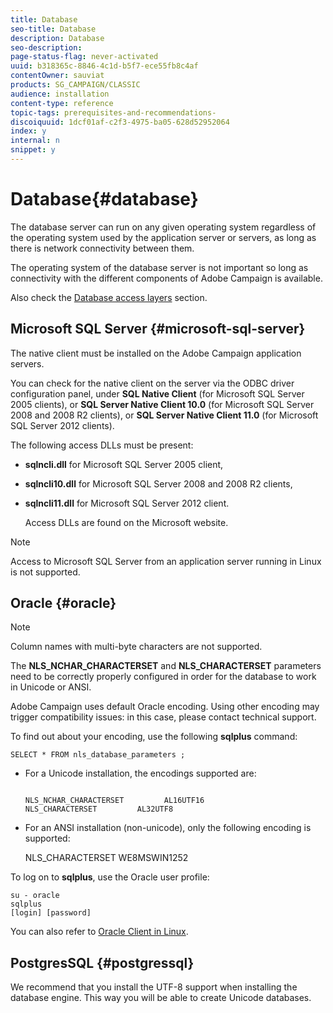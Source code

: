```yaml
---
title: Database
seo-title: Database
description: Database
seo-description: 
page-status-flag: never-activated
uuid: b318365c-8846-4c1d-b5f7-ece55fb8c4af
contentOwner: sauviat
products: SG_CAMPAIGN/CLASSIC
audience: installation
content-type: reference
topic-tags: prerequisites-and-recommendations-
discoiquuid: 1dcf01af-c2f3-4975-ba05-628d52952064
index: y
internal: n
snippet: y
---
```


# Database{#database}

The database server can run on any given operating system regardless of the operating system used by the application server or servers, as long as there is network connectivity between them.

The operating system of the database server is not important so long as connectivity with the different components of Adobe Campaign is available.

Also check the [Database access layers](https://helpx.adobe.com/campaign/standard/installation/using/prerequisites-of-campaign-installation-in-linux.html#database-access-layers) section.

## Microsoft SQL Server {#microsoft-sql-server}

The native client must be installed on the Adobe Campaign application servers.

You can check for the native client on the server via the ODBC driver configuration panel, under **SQL Native Client** (for Microsoft SQL Server 2005 clients), or **SQL Server Native Client 10.0** (for Microsoft SQL Server 2008 and 2008 R2 clients), or **SQL Server Native Client 11.0** (for Microsoft SQL Server 2012 clients).

The following access DLLs must be present:

* **sqlncli.dll** for Microsoft SQL Server 2005 client,
* **sqlncli10.dll** for Microsoft SQL Server 2008 and 2008 R2 clients,
* **sqlncli11.dll** for Microsoft SQL Server 2012 client.

  Access DLLs are found on the Microsoft website.

>[!NOTE]
>
>Access to Microsoft SQL Server from an application server running in Linux is not supported.

## Oracle {#oracle}

>[!NOTE]
>
>Column names with multi-byte characters are not supported.

The **NLS_NCHAR_CHARACTERSET** and **NLS_CHARACTERSET** parameters need to be correctly properly configured in order for the database to work in Unicode or ANSI.

Adobe Campaign uses default Oracle encoding. Using other encoding may trigger compatibility issues: in this case, please contact technical support.

To find out about your encoding, use the following **sqlplus** command:

```
SELECT * FROM nls_database_parameters ;
```

* For a Unicode installation, the encodings supported are:

  ```
  
  NLS_NCHAR_CHARACTERSET         AL16UTF16
  NLS_CHARACTERSET         AL32UTF8
  
  ```

* For an ANSI installation (non-unicode), only the following encoding is supported:

  NLS_CHARACTERSET WE8MSWIN1252

To log on to **sqlplus**, use the Oracle user profile:

```
su - oracle 
sqlplus 
[login] [password]
```

You can also refer to [Oracle Client in Linux](https://helpx.adobe.com/campaign/standard/installation/using/installing-packages-with-linux.html#oracle-client-in-linux).

## PostgresSQL {#postgressql}

We recommend that you install the UTF-8 support when installing the database engine. This way you will be able to create Unicode databases.
